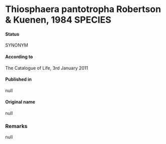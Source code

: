 # Thiosphaera pantotropha Robertson & Kuenen, 1984 SPECIES

#### Status
SYNONYM

#### According to
The Catalogue of Life, 3rd January 2011

#### Published in
null

#### Original name
null

### Remarks
null